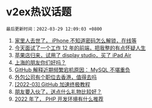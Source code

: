 # v2ex热议话题

`最后更新时间：2022-03-29 12:09:03 +0800`

1. [家里人去世了， iPhone 不知道密码怎么解锁，在线等](https://www.v2ex.com/t/843462)
1. [今天面试了一个工作 12 年的前端，把我整的有点怀疑人生](https://www.v2ex.com/t/843510)
1. [苹果店归来，试用了 display studio，买了 iPad Air](https://www.v2ex.com/t/843382)
1. [上海的朋友你们好吗？](https://www.v2ex.com/t/843460)
1. [GitHub 解释近期频繁宕机原因： MySQL 不堪重负](https://www.v2ex.com/t/843376)
1. [外包公司有个职位去香港，值得去吗](https://www.v2ex.com/t/843541)
1. [[2022-03] GitHub 加速终极教程](https://www.v2ex.com/t/843383)
1. [朋友要入伙了，送点什么礼物比较好？](https://www.v2ex.com/t/843404)
1. [2022 年了， PHP 开发环境有什么推荐](https://www.v2ex.com/t/843525)

